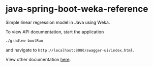 # java-spring-boot-weka-reference

Simple linear regression model in Java using Weka.

To view API documentation, start the application

```bash
./gradlew bootRun
```

and navigate to `http://localhost:8080/swagger-ui/index.html`.

View other documentation [here](https://github.com/squidmin/java-spring-boot-weka-reference/tree/main/docs/index.html).
